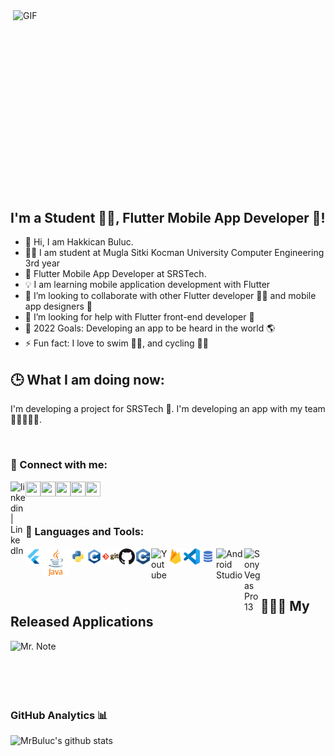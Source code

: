 <img align="right" alt="GIF" src="https://miro.medium.com/max/900/1*ADxa8DAu2pT66Nv3roRsvA.gif" width="500" height="320" />

## I'm a Student 👨‍🎓, Flutter Mobile App Developer 📱!
- 👋 Hi, I am Hakkican Buluc.
- 👨‍🎓 I am student at Mugla Sitki Kocman University Computer Engineering 3rd year
- 📱 Flutter Mobile App Developer at SRSTech.
- 💡 I am learning mobile application development with Flutter
- 👯 I’m looking to collaborate with other Flutter developer 👩‍💻 and mobile app designers 🎨
- 🤔 I’m looking for help with Flutter front-end developer 🎨
- 🥅 2022 Goals: Developing an app to be heard in the world 🌎
- ⚡ Fun fact: I love to swim 🏊‍♀️, and cycling 🚴‍♀️

## 🕒 What I am doing now:
I'm developing a project for SRSTech 🚀.
I'm developing an app with my team 👨🏼‍🤝‍👨🏻.

<br />

### 📩 Connect with me:

[<img align="left" alt="linkedin | LinkedIn" width="24px" src="https://raw.githubusercontent.com/peterthehan/peterthehan/master/assets/linkedin.svg" />][linkedin]
[<img align="left" height="24" width="24" src="https://cdn.jsdelivr.net/npm/simple-icons@v4/icons/instagram.svg" />][instagram]
[<img align="left" height="24" width="24" src="https://dendro.com.tr/wp-content/uploads/2020/12/YouTube-icon.png" />][youtube1]
[<img align="left" height="24" width="24" src="https://dendro.com.tr/wp-content/uploads/2020/12/YouTube-icon.png" />][youtube2]
[<img align="left" height="24" width="24" src="https://indirup.com/wp-content/uploads/2021/01/telegramindir.png" />][telegram]
[<img align="left" height="24" width="24" src="https://cdn.jsdelivr.net/npm/simple-icons@v4/icons/gmail.svg" />][gmail]


<br />

[linkedin]: https://www.linkedin.com/in/hakkıcan-bülüç-967383199/
[instagram]: https://www.instagram.com/mrbuluc/
[youtube1]: https://www.youtube.com/channel/UCDWb2Q99yN4XXcQffcFsP2Q
[youtube2]: https://www.youtube.com/channel/UCn-d92E56OSTZxzz401S5hQ
[telegram]: https://t.me/MrBuluc
[gmail]: mailto:hkcblc@gmail.com
<br />

### 🔧 Languages and Tools:

[<img align="left" alt="Flutter" width="26px" src="https://raw.githubusercontent.com/github/explore/cebd63002168a05a6a642f309227eefeccd92950/topics/flutter/flutter.png" />][flutter]
[<img align="left" alt="Java" width="45px" src="https://raw.githubusercontent.com/github/explore/cebd63002168a05a6a642f309227eefeccd92950/topics/java/java.png" />][java]
[<img align="left" alt="Python" width="26px" src="https://raw.githubusercontent.com/github/explore/cebd63002168a05a6a642f309227eefeccd92950/topics/python/python.png" />][python]
[<img align="left" alt="C" width="26px" src="https://raw.githubusercontent.com/github/explore/cebd63002168a05a6a642f309227eefeccd92950/topics/c/c.png" />][c]
[<img align="left" alt="Git" width="26px" src="https://raw.githubusercontent.com/github/explore/80688e429a7d4ef2fca1e82350fe8e3517d3494d/topics/git/git.png" />][git]
[<img align="left" alt="GitHub" width="26px" src="https://raw.githubusercontent.com/github/explore/78df643247d429f6cc873026c0622819ad797942/topics/github/github.png" />][github]
[<img align="left" alt="C++" width="26px" src="https://raw.githubusercontent.com/github/explore/cebd63002168a05a6a642f309227eefeccd92950/topics/cpp/cpp.png" />][c++]
[<img align="left" alt="Youtube" width="26px" src="https://dendro.com.tr/wp-content/uploads/2020/12/YouTube-icon.png" />][youtube]
[<img align="left" alt="Firebase" width="26px" src="https://raw.githubusercontent.com/github/explore/cebd63002168a05a6a642f309227eefeccd92950/topics/firebase/firebase.png" />][firebase]
[<img align="left" alt="Visual Studio Code" width="26px" src="https://raw.githubusercontent.com/github/explore/80688e429a7d4ef2fca1e82350fe8e3517d3494d/topics/visual-studio-code/visual-studio-code.png" />][vsCode]
[<img align="left" alt="SQL" width="26px" src="https://raw.githubusercontent.com/github/explore/cebd63002168a05a6a642f309227eefeccd92950/topics/sql/sql.png" />][sql]
[<img align="left" alt="Android Studio" width="45px" src="https://img.informer.com/icons_mac/png/128/513/513579.png" />][androidStudio]
[<img align="left" alt="Sony Vegas Pro 13" width="26px" src="https://1.bp.blogspot.com/-43bM29LyniQ/VLeH5r7pceI/AAAAAAAAQDc/rKB7sSKO7DQ/s1600/Vegas%2BPro.png" />][SonyVegasPro]

<br />

[flutter]: https://flutter.dev/
[java]: https://www.java.com/tr/
[python]: https://www.python.org/
[c]: https://www.cprogramming.com/
[git]: https://git-scm.com/
[github]: https://github.com/
[c++]: https://www.cplusplus.com/
[youtube]: https://www.youtube.com/
[firebase]: https://firebase.google.com/
[vsCode]: https://code.visualstudio.com/
[sql]: https://www.w3schools.com/sql/
[androidStudio]: https://developer.android.com/studio
[SonyVegasPro]: https://www.vegascreativesoftware.com/us/vegas-pro/

<br />
<br />

## 👩‍💻📱 My Released Applications
<a href="https://play.google.com/store/apps/details?id=hakkicanbuluc.mrnote"><img align="left" alt="Mr. Note" width="100px" src="https://play-lh.googleusercontent.com/ROMYNVfVPBFkwyNMc5g6Tvv-8J1Y15izFdqhRkaw4JZNLUYrLXGkCuAZMi-rQ4wRg5Y=s180-rw" /></a>


<br />
<br />
<br />
<br />
<br />

### GitHub Analytics 📊

![MrBuluc's github stats](https://github-readme-stats.vercel.app/api?username=MrBuluc&show_icons=true)

<br />
<br />
